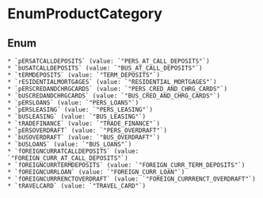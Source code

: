 # EnumProductCategory

## Enum

    * `pERSATCALLDEPOSITS` (value: `"PERS_AT_CALL_DEPOSITS"`)
    * `bUSATCALLDEPOSITS` (value: `"BUS_AT_CALL_DEPOSITS"`)
    * `tERMDEPOSITS` (value: `"TERM_DEPOSITS"`)
    * `rESIDENTIALMORTGAGES` (value: `"RESIDENTIAL_MORTGAGES"`)
    * `pERSCREDANDCHRGCARDS` (value: `"PERS_CRED_AND_CHRG_CARDS"`)
    * `bUSCREDANDCHRGCARDS` (value: `"BUS_CRED_AND_CHRG_CARDS"`)
    * `pERSLOANS` (value: `"PERS_LOANS"`)
    * `pERSLEASING` (value: `"PERS_LEASING"`)
    * `bUSLEASING` (value: `"BUS_LEASING"`)
    * `tRADEFINANCE` (value: `"TRADE_FINANCE"`)
    * `pERSOVERDRAFT` (value: `"PERS_OVERDRAFT"`)
    * `bUSOVERDRAFT` (value: `"BUS_OVERDRAFT"`)
    * `bUSLOANS` (value: `"BUS_LOANS"`)
    * `fOREIGNCURRATCALLDEPOSITS` (value: `"FOREIGN_CURR_AT_CALL_DEPOSITS"`)
    * `fOREIGNCURRTERMDEPOSITS` (value: `"FOREIGN_CURR_TERM_DEPOSITS"`)
    * `fOREIGNCURRLOAN` (value: `"FOREIGN_CURR_LOAN"`)
    * `fOREIGNCURRRENCTOVERDRAFT` (value: `"FOREIGN_CURRRENCT_OVERDRAFT"`)
    * `tRAVELCARD` (value: `"TRAVEL_CARD"`)
